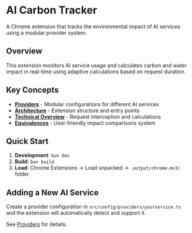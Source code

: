 # AI Carbon Tracker

A Chrome extension that tracks the environmental impact of AI services using a modular provider system.

## Overview

This extension monitors AI service usage and calculates carbon and water impact in real-time using adaptive calculations based on request duration.

## Key Concepts

- **[Providers](./docs/providers.md)** - Modular configurations for different AI services
- **[Architecture](./docs/architecture.md)** - Extension structure and entry points  
- **[Technical Overview](./docs/technical.md)** - Request interception and calculations
- **[Equivalences](./docs/equivalences.md)** - User-friendly impact comparisons system

## Quick Start

1. **Development**: `bun dev`
2. **Build**: `bun build`
3. **Load**: Chrome Extensions → Load unpacked → `.output/chrome-mv3/` folder

## Adding a New AI Service

Create a provider configuration in `src/config/providers/yourservice.ts` and the extension will automatically detect and support it.

See [Providers](./docs/providers.md) for details.
